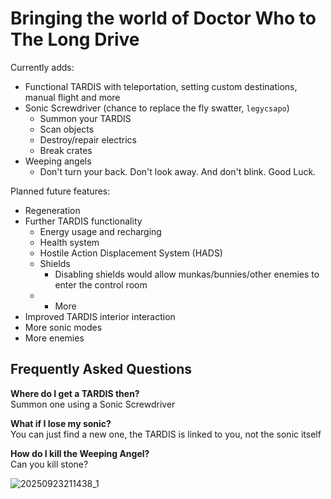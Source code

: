 # Bringing the world of Doctor Who to The Long Drive

Currently adds:
- Functional TARDIS with teleportation, setting custom destinations, manual flight and more
- Sonic Screwdriver (chance to replace the fly swatter, `legycsapo`)
  - Summon your TARDIS
  - Scan objects
  - Destroy/repair electrics
  - Break crates
- Weeping angels
  - Don't turn your back. Don't look away. And don't blink. Good Luck.

Planned future features:
- Regeneration
- Further TARDIS functionality
  - Energy usage and recharging
  - Health system
  - Hostile Action Displacement System (HADS)
  - Shields
    - Disabling shields would allow munkas/bunnies/other enemies to enter the control room
  - + More
- Improved TARDIS interior interaction
- More sonic modes
- More enemies

## Frequently Asked Questions
**Where do I get a TARDIS then?**\
Summon one using a Sonic Screwdriver

**What if I lose my sonic?**\
You can just find a new one, the TARDIS is linked to you, not the sonic itself

**How do I kill the Weeping Angel?**\
Can you kill stone?


![20250923211438_1](https://github.com/user-attachments/assets/fbfb206d-9eb5-43ec-b5ca-0a1c174f1835)
